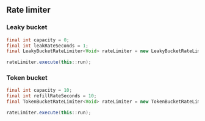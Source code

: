 ## Rate limiter
### Leaky bucket
```java
final int capacity = 0;
final int leakRateSeconds = 1;
final LeakyBucketRateLimiter<Void> rateLimiter = new LeakyBucketRateLimiter<>(capacity, leakRateSeconds);

rateLimiter.execute(this::run);
```

### Token bucket
```java
final int capacity = 10;
final int refillRateSeconds = 10;
final TokenBucketRateLimiter<Void> rateLimiter = new TokenBucketRateLimiter<>(capacity, refillRateSeconds);

rateLimiter.execute(this::run);
```
